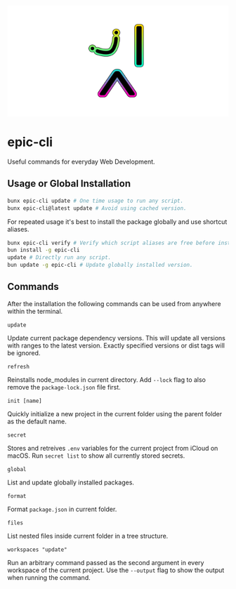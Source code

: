 <p align="center">
  <img src="https://github.com/tobua/epic-cli/raw/main/logo.png" alt="epic-cli">
</p>

# epic-cli

Useful commands for everyday Web Development.

## Usage or Global Installation

```sh
bunx epic-cli update # One time usage to run any script.
bunx epic-cli@latest update # Avoid using cached version.
```

For repeated usage it's best to install the package globally and use shortcut aliases.

```sh
bunx epic-cli verify # Verify which script aliases are free before installation.
bun install -g epic-cli
update # Directly run any script.
bun update -g epic-cli # Update globally installed version.
```

## Commands

After the installation the following commands can be used from anywhere within the terminal.

```
update
```

Update current package dependency versions. This will update all versions with ranges to the latest version. Exactly specified versions or dist tags will be ignored.

```
refresh
```

Reinstalls node_modules in current directory. Add `--lock` flag to also remove the `package-lock.json` file first.

```
init [name]
```

Quickly initialize a new project in the current folder using the parent folder as the default name.

```
secret
```

Stores and retreives `.env` variables for the current project from iCloud on macOS. Run `secret list` to show all currently stored secrets.

```
global
```

List and update globally installed packages.

```
format
```

Format `package.json` in current folder.

```
files
```

List nested files inside current folder in a tree structure.

```
workspaces "update"
```

Run an arbitrary command passed as the second argument in every workspace of the current project. Use the `--output` flag to show the output when running the command.
